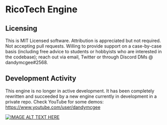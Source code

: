 # RicoTech Engine

## Licensing

This is MIT Licensed software. Attribution is appreciated but not required. Not accepting pull requests. Willing to provide support on a case-by-case basis (including free advice to students or hobbyists who are interested in the codebase); reach out via email, Twitter or through Discord DMs @ dandymcgee#2568.

## Development Activity

This engine is no longer in active development. It has been completely rewritten and succeeded by a new engine currently in development in a private repo. Check YouTube for some demos: https://www.youtube.com/user/dandymcgee

[![IMAGE ALT TEXT HERE](https://img.youtube.com/vi/hj6kCIs1Dok/0.jpg)](https://www.youtube.com/watch?v=hj6kCIs1Dok&list=PLqIpHxOAboS4CUYUuuhqsB09c8bT_zDK7)
